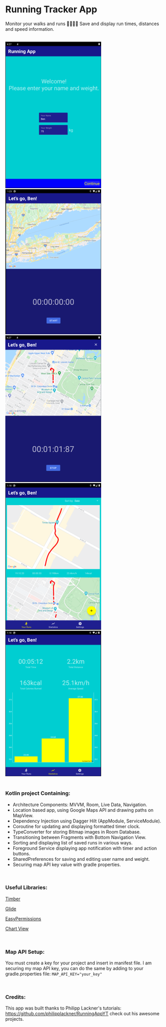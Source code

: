 # Running Tracker App
Monitor your walks and runs 🏃‍♀️🏃‍♂️ 
Save and display run times, distances and speed information.

<br/>

<div class="row">
<img src="/images/screenshots/scr1.PNG" width="300">
<img src="/images/screenshots/scr2.PNG" width="300">
<img src="/images/screenshots/scr3.PNG" width="300">
<img src="/images/screenshots/scr4.PNG" width="300">
<img src="/images/screenshots/scr5.PNG" width="300">
</div>

<br/>

### Kotlin project Containing:
- Architecture Components: MVVM, Room, Live Data, Navigation.
- Location based app, using Google Maps API and drawing paths on MapView.
- Dependency Injection using Dagger Hilt (AppModule, ServiceModule).
- Coroutine for updating and displaying formatted timer clock.
- TypeConverter for storing Bitmap images in Room Database.
- Transitioning between Fragments with Bottom Navigation View.
- Sorting and displaying list of saved runs in various ways.
- Foreground Service displaying app notification with timer and action buttons.
- SharedPreferences for saving and editing user name and weight.
- Securing map API key value with gradle properties.


<br/>

### Useful Libraries:
[Timber](https://github.com/JakeWharton/timber)

[Glide](https://github.com/bumptech/glide) 

[EasyPermissions](https://github.com/googlesamples/easypermissions) 

[Chart View](https://github.com/PhilJay/MPAndroidChart) 



<br/>

### Map API Setup:
You must create a key for your project and insert in manifest file. I am securing my map API key, you can do the same by adding to your gradle.properties file: `MAP_API_KEY="your_key"`

<br/>


### Credits:
This app was built thanks to Philipp Lackner's tutorials: https://github.com/philipplackner/RunningAppYT
check out his awesome projects.

<br/>
